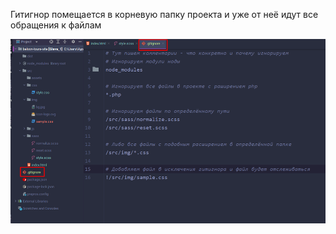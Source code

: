 
Гитигнор помещается в корневую папку проекта и уже от неё идут все обращения к файлам

![](_png/Pasted%20image%2020220908084655.png)